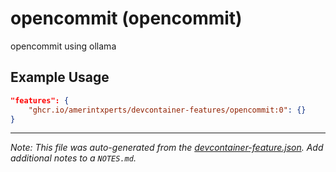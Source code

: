 
# opencommit (opencommit)

opencommit using ollama

## Example Usage

```json
"features": {
    "ghcr.io/amerintxperts/devcontainer-features/opencommit:0": {}
}
```





---

_Note: This file was auto-generated from the [devcontainer-feature.json](https://github.com/amerintxperts/devcontainer-features/blob/main/src/opencommit/devcontainer-feature.json).  Add additional notes to a `NOTES.md`._
